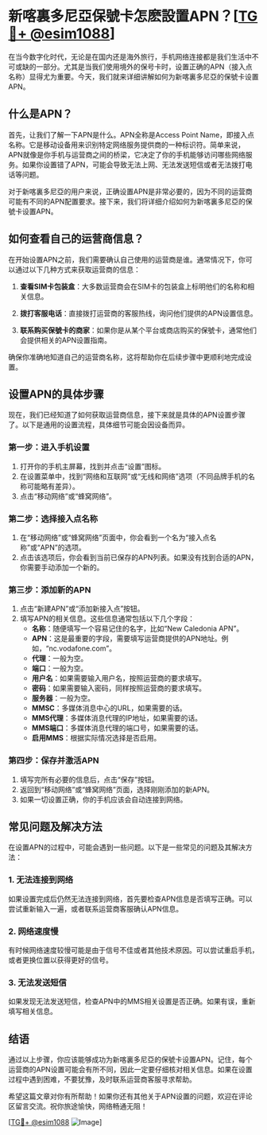 # 新喀裏多尼亞保號卡怎麽設置APN？[[TG💪+ @esim1088](https://t.me/s/esim1088)]

在当今数字化时代，无论是在国内还是海外旅行，手机网络连接都是我们生活中不可或缺的一部分。尤其是当我们使用境外的保号卡时，设置正确的APN（接入点名称）显得尤为重要。今天，我们就来详细讲解如何为新喀裏多尼亞的保號卡设置APN。

## 什么是APN？

首先，让我们了解一下APN是什么。APN全称是Access Point Name，即接入点名称。它是移动设备用来识别特定网络服务提供商的一种标识符。简单来说，APN就像是你手机与运营商之间的桥梁，它决定了你的手机能够访问哪些网络服务。如果你设置错了APN，可能会导致无法上网、无法发送短信或者无法拨打电话等问题。

对于新喀裏多尼亞的用户来说，正确设置APN是非常必要的，因为不同的运营商可能有不同的APN配置要求。接下来，我们将详细介绍如何为新喀裏多尼亞的保號卡设置APN。

## 如何查看自己的运营商信息？

在开始设置APN之前，我们需要确认自己使用的运营商是谁。通常情况下，你可以通过以下几种方式来获取运营商的信息：

1. **查看SIM卡包装盒**：大多数运营商会在SIM卡的包装盒上标明他们的名称和相关信息。
   
2. **拨打客服电话**：直接拨打运营商的客服热线，询问他们提供的APN设置信息。
   
3. **联系购买保號卡的商家**：如果你是从某个平台或商店购买的保號卡，通常他们会提供相关的APN设置指南。

确保你准确地知道自己的运营商名称，这将帮助你在后续步骤中更顺利地完成设置。

## 设置APN的具体步骤

现在，我们已经知道了如何获取运营商信息，接下来就是具体的APN设置步骤了。以下是通用的设置流程，具体细节可能会因设备而异。

### 第一步：进入手机设置

1. 打开你的手机主屏幕，找到并点击“设置”图标。
2. 在设置菜单中，找到“网络和互联网”或“无线和网络”选项（不同品牌手机的名称可能略有差异）。
3. 点击“移动网络”或“蜂窝网络”。

### 第二步：选择接入点名称

1. 在“移动网络”或“蜂窝网络”页面中，你会看到一个名为“接入点名称”或“APN”的选项。
2. 点击该选项后，你会看到当前已保存的APN列表。如果没有找到合适的APN，你需要手动添加一个新的。

### 第三步：添加新的APN

1. 点击“新建APN”或“添加新接入点”按钮。
2. 填写APN的相关信息。这些信息通常包括以下几个字段：
   - **名称**：随便填写一个容易记住的名字，比如“New Caledonia APN”。
   - **APN**：这是最重要的字段，需要填写运营商提供的APN地址。例如，“nc.vodafone.com”。
   - **代理**：一般为空。
   - **端口**：一般为空。
   - **用户名**：如果需要输入用户名，按照运营商的要求填写。
   - **密码**：如果需要输入密码，同样按照运营商的要求填写。
   - **服务器**：一般为空。
   - **MMSC**：多媒体消息中心的URL，如果需要的话。
   - **MMS代理**：多媒体消息代理的IP地址，如果需要的话。
   - **MMS端口**：多媒体消息代理的端口号，如果需要的话。
   - **启用MMS**：根据实际情况选择是否启用。

### 第四步：保存并激活APN

1. 填写完所有必要的信息后，点击“保存”按钮。
2. 返回到“移动网络”或“蜂窝网络”页面，选择刚刚添加的新APN。
3. 如果一切设置正确，你的手机应该会自动连接到网络。

## 常见问题及解决方法

在设置APN的过程中，可能会遇到一些问题。以下是一些常见的问题及其解决方法：

### 1. 无法连接到网络

如果设置完成后仍然无法连接到网络，首先要检查APN信息是否填写正确。可以尝试重新输入一遍，或者联系运营商客服确认APN信息。

### 2. 网络速度慢

有时候网络速度较慢可能是由于信号不佳或者其他技术原因。可以尝试重启手机，或者更换位置以获得更好的信号。

### 3. 无法发送短信

如果发现无法发送短信，检查APN中的MMS相关设置是否正确。如果有误，重新填写相关信息。

## 结语

通过以上步骤，你应该能够成功为新喀裏多尼亞的保號卡设置APN。记住，每个运营商的APN设置可能会有所不同，因此一定要仔细核对相关信息。如果在设置过程中遇到困难，不要犹豫，及时联系运营商客服寻求帮助。

希望这篇文章对你有所帮助！如果你还有其他关于APN设置的问题，欢迎在评论区留言交流。祝你旅途愉快，网络畅通无阻！

[[TG💪+ @esim1088](https://t.me/s/esim1088) ![Image](https://i.postimg.cc/4NQfJmqS/Snipaste-2025-05-13-00-14-12.png)]